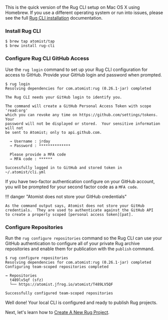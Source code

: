 This is the quick version of the Rug CLI setup on Mac OS X using Homebrew. If you use
a different operating system or run into issues, please see the full
[Rug CLI installation][cli-install] documentation.

[cli-install]: /user-guide/interfaces/cli/install.md

### Install Rug CLI

```console
$ brew tap atomist/tap
$ brew install rug-cli
```

### Configure Rug CLI GitHub Access

Use the `rug login` command to set up your Rug CLI configuration for
access to GitHub.  Provide your GitHub login and password
when prompted.

```console
$ rug login
Resolving dependencies for com.atomist:rug (0.26.1·jar) completed

The Rug CLI needs your GitHub login to identify you.

The command will create a GitHub Personal Access Token with scope 'read:org'
which you can revoke any time on https://github.com/settings/tokens.  Your
password will not be displayed or stored.  Your sensitive information will not
be sent to Atomist; only to api.github.com.

  → Username : jrday
  → Password : **************

  Please provide a MFA code
  → MFA code : ******

Successfully logged in to GitHub and stored token in ~/.atomist/cli.yml
```

If you have two-factor authentication configure on your GitHub account,
you will be prompted for your second factor code as a `MFA code`.

!!! danger "Atomist does not store your GitHub credentials"

    As the command output says, Atomist does not store your GitHub
    credentials.  They are used to authenticate against the GitHub API
    to create a properly scoped [personal access token][pat].

[pat]: https://github.com/settings/tokens (GitHub Personal Access Tokens)

### Configure Repositories

Run the `rug configure repositories` command so the Rug CLI can use
your GitHub authentication to configure all of your private Rug
archive repositories and enable them for publication with the
`publish` command.

```console
$ rug configure repositories
Resolving dependencies for com.atomist:rug (0.26.1·jar) completed
Configuring team-scoped repositories completed

→ Repositories
  t489lv5qf (sfz)
  └── https://atomist.jfrog.io/atomist/T489LV5QF

Successfully configured team-scoped repositories
```

Well done! Your local CLI is configured and ready to publish Rug projects.

Next, let's learn how to [Create A New Rug Project][cnrp].

[cnrp]: /tutorials/create-rug-project (Create A New Rug Project Tutorial)
